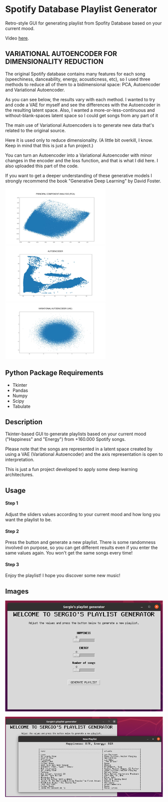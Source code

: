 # Spotify Database Playlist Generator
Retro-style GUI for generating playlist from Spofity Database based on your current mood. 

Video [here](https://www.linkedin.com/feed/update/urn:li:activity:6734394877460660224/).

## VARIATIONAL AUTOENCODER FOR DIMENSIONALITY REDUCTION

The original Spotify database contains many features for each song (speechiness, danceability, energy, acousticness, etc), so I used three methods to reduce all of them to a bidimensional space: PCA, Autoencoder and Variational Autoencoder. 

As you can see below, the results vary with each method. I wanted to try and code a VAE for myself and see the differences with the Autoencoder in the resulting latent space. Also, I wanted a more-or-less-continuous and without-blank-spaces latent space so I could get songs from any part of it

The main use of Variational Autoencoders is to generate new data that's related to the original source.

Here it is used only to reduce dimensionality. (A little bit overkill, I know. Keep in mind that this is just a fun project.)

You can turn an Autoencoder into a Variational Autoencoder with minor changes in the encoder and the loss function, and that is what I did here. I also uploaded this part of the code.

If you want to get a deeper understanding of these generative models I strongly recommend the book "Generative Deep Learning" by David Foster.

<span>
  <img src='./images/PCA.jpg' width="320" height="180"> 
  <img src='./images/Autoencoder.jpg' width="320" height="180"> 
  <img src='./images/VAE.jpg' width="320" height="180"> 
</span>


## Python Package Requirements

- Tkinter
- Pandas
- Numpy
- Scipy
- Tabulate


## Description

Tkinter-based GUI to generate playlists based on your current mood ("Happiness" and "Energy") from +160.000 Spotify songs.

Please note that the songs are represented in a latent space created by using a VAE (Variational Autoencoder) and the axis representation is open to interpretation. 

This is just a fun project developed to apply some deep learning architectures.


## Usage

#### Step 1

Adjust the sliders values according to your current mood and how long you want the playlist to be.

#### Step 2

Press the button and generate a new playlist. 
There is some randomness involved on purpose, so you can get different results even if you enter the same values again. 
You won't get the same songs every time!

#### Step 3

Enjoy the playlist! I hope you discover some new music!


## Images

![Main window](./images/Main.png)

![Playlist window](./images/Playlist.png)



